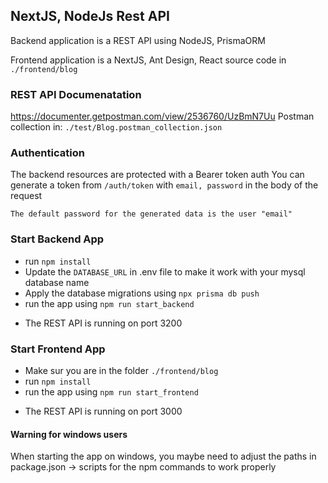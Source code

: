 ## NextJS, NodeJs Rest API

Backend application is a REST API using NodeJS, PrismaORM

Frontend application is a NextJS, Ant Design, React source code in `./frontend/blog`

### REST API Documenatation

https://documenter.getpostman.com/view/2536760/UzBmN7Uu
Postman collection in: `./test/Blog.postman_collection.json`

### Authentication

The backend resources are protected with a Bearer token auth You can generate a token from `/auth/token`
with `email, password` in the body of the request

`The default password for the generated data is the user "email"`

### Start Backend App

- run `npm install`
- Update the `DATABASE_URL` in .env file to make it work with your mysql database name
- Apply the database migrations using `npx prisma db push`
- run the app using `npm run start_backend`
* The REST API is running on port 3200


### Start Frontend App

- Make sur you are in the folder `./frontend/blog`
- run `npm install`
- run the app using `npm run start_frontend`
* The REST API is running on port 3000


#### Warning for windows users

When starting the app on windows, you maybe need to adjust the paths in package.json -> scripts for the npm commands to
work properly